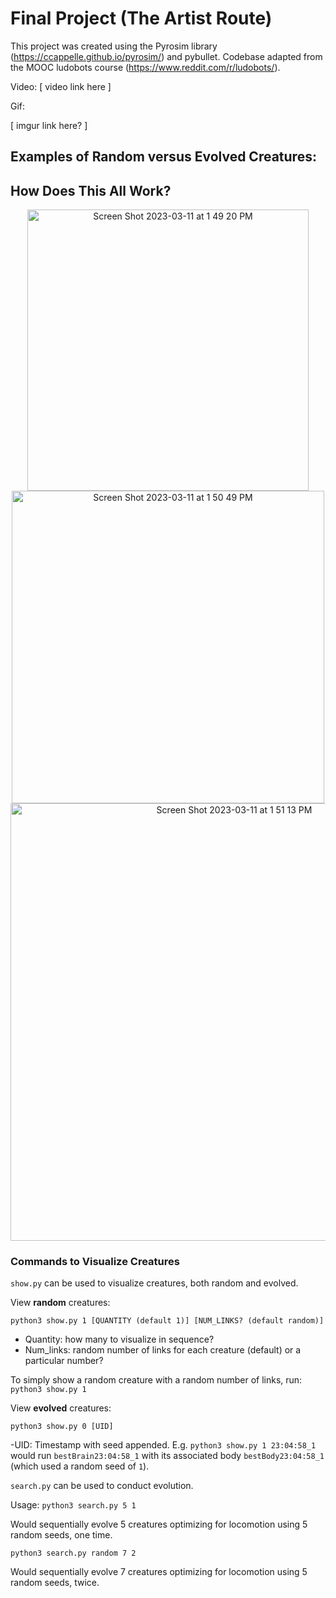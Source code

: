 # Final Project (The Artist Route) 

This project was created using the Pyrosim library (https://ccappelle.github.io/pyrosim/) and pybullet. Codebase adapted from the MOOC ludobots course (https://www.reddit.com/r/ludobots/).

Video:
[ video link here ]

Gif: 

[ imgur link here? ]

## Examples of Random versus Evolved Creatures: 

## How Does This All Work?
<p align='center'>
<img width="450" alt="Screen Shot 2023-03-11 at 1 49 20 PM" src="https://user-images.githubusercontent.com/13933221/224508701-1c2b1a76-7085-4fe2-a8ad-d766b2d3b1c9.png">
<br>
<img width="500" alt="Screen Shot 2023-03-11 at 1 50 49 PM" src="https://user-images.githubusercontent.com/13933221/224508780-6120e2e4-c74c-4756-b242-f2f6533dda22.png">
<br>
<img width="700" alt="Screen Shot 2023-03-11 at 1 51 13 PM" src="https://user-images.githubusercontent.com/13933221/224508802-19237243-f8ca-450c-ab91-cdfa5513d47a.png">
</p>

### Commands to Visualize Creatures 

```show.py``` can be used to visualize creatures, both random and evolved.

View **random** creatures:

```python3 show.py 1 [QUANTITY (default 1)] [NUM_LINKS? (default random)]```

- Quantity: how many to visualize in sequence?
- Num_links: random number of links for each creature (default) or a particular number?

To simply show a random creature with a random number of links, run:
```python3 show.py 1```

View **evolved** creatures:

```python3 show.py 0 [UID]```

-UID: Timestamp with seed appended. E.g. ```python3 show.py 1 23:04:58_1``` would run ```bestBrain23:04:58_1``` with its associated body ```bestBody23:04:58_1``` (which used a random seed of ```1```).

```search.py``` can be used to conduct evolution. 

Usage:
```python3 search.py 5 1```

Would sequentially evolve 5 creatures optimizing for locomotion using 5 random seeds, one time. 

```python3 search.py random 7 2```

Would sequentially evolve 7 creatures optimizing for locomotion using 5 random seeds, twice. 











